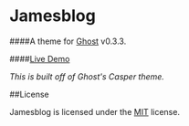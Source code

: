 # Jamesblog

####A theme for [Ghost](http://github.com/tryghost/ghost/) v0.3.3.

####[Live Demo](http://www.jameshatfield.us)

_This is built off of Ghost's Casper theme._

##License

Jamesblog is licensed under the [MIT](http://opensource.org/licenses/mit-license.php) license.
